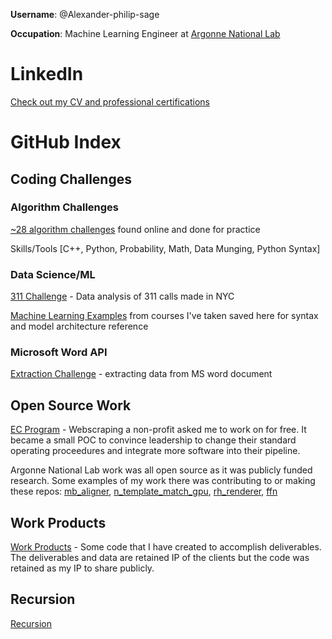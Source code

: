 **Username**: @Alexander-philip-sage

**Occupation**: Machine Learning Engineer at [Argonne National Lab](https://www.alcf.anl.gov/)

# LinkedIn
[Check out my CV and professional certifications](https://www.linkedin.com/in/alexanderpsage/)

# GitHub Index

## Coding Challenges
### Algorithm Challenges
[~28 algorithm challenges](https://github.com/Alexander-philip-sage/algorithm_challenges) found online and done for practice

Skills/Tools [C++, Python, Probability, Math, Data Munging, Python Syntax]
### Data Science/ML
[311 Challenge](https://github.com/Alexander-philip-sage/311_challenge) - Data analysis of 311 calls made in NYC

[Machine Learning Examples](https://github.com/Alexander-philip-sage/machine_learning_examples) from courses I've taken saved here for syntax and model architecture reference
### Microsoft Word API
[Extraction Challenge](https://github.com/Alexander-philip-sage/extraction_challenge) - extracting data from MS word document

## Open Source Work
[EC Program](https://github.com/Alexander-philip-sage/ecprogram) - Webscraping a non-profit asked me to work on for free. It became a small POC to convince leadership to change their standard operating proceedures and integrate more software into their pipeline.

Argonne National Lab work was all open source as it was publicly funded research. Some examples of my work there was contributing to or making these repos: [mb_aligner](https://github.com/Alexander-philip-sage/mb_aligner), [n_template_match_gpu](https://github.com/Alexander-philip-sage/n_template_match_gpu), [rh_renderer](https://github.com/Alexander-philip-sage/rh_renderer), [ffn](https://github.com/Alexander-philip-sage/ffn)

## Work Products
[Work Products](https://github.com/Alexander-philip-sage/work_products) - Some code that I have created to accomplish deliverables. The deliverables and data are retained IP of the clients but the code was retained as my IP to share publicly.  

## Recursion
[Recursion](https://github.com/Alexander-philip-sage/Alexander-philip-sage)
